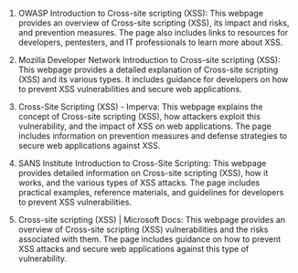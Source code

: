 

1. OWASP Introduction to Cross-site scripting (XSS): This webpage provides an overview of Cross-site scripting (XSS), its impact and risks, and prevention measures. The page also includes links to resources for developers, pentesters, and IT professionals to learn more about XSS.

2. Mozilla Developer Network Introduction to Cross-site scripting (XSS): This webpage provides a detailed explanation of Cross-site scripting (XSS) and its various types. It includes guidance for developers on how to prevent XSS vulnerabilities and secure web applications.

3. Cross-Site Scripting (XSS) - Imperva: This webpage explains the concept of Cross-site scripting (XSS), how attackers exploit this vulnerability, and the impact of XSS on web applications. The page includes information on prevention measures and defense strategies to secure web applications against XSS.

4. SANS Institute Introduction to Cross-Site Scripting: This webpage provides detailed information on Cross-site scripting (XSS), how it works, and the various types of XSS attacks. The page includes practical examples, reference materials, and guidelines for developers to prevent XSS vulnerabilities.

5. Cross-site scripting (XSS) | Microsoft Docs: This webpage provides an overview of Cross-site scripting (XSS) vulnerabilities and the risks associated with them. The page includes guidance on how to prevent XSS attacks and secure web applications against this type of vulnerability.